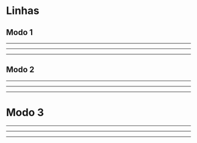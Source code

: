 # Linhas

## Modo 1

***

___

---

## Modo 2

* * *
- - -
_ _ _

# Modo 3 

*********
_________
---------